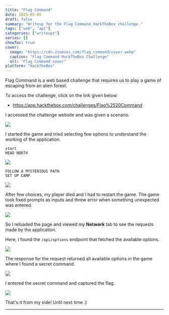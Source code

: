 ```yaml
---
title: "Flag Command"
date: 2025-03-05
draft: false
summary: "Writeup for the Flag Command HackTheBox challenge."
tags: ["web", "api"]
categories: ["writeups"]
series: []
showToc: true
cover:
  image: "https://cdn.ziomsec.com/flag_command/cover.webp"
  caption: "Flag Command HackTheBox Challenge"
  alt: "Flag Command cover"
platform: "HackTheBox"
---
```


Flag Command is a web based challenge that requires us to play a game of escaping from an alien forest.
<!--more-->
To access the challenge, click on the link given below:
- https://app.hackthebox.com/challenges/Flag%2520Command

I accessed the challenge website and was given a scenario.

![](https://cdn.ziomsec.com/flag_command/1.webp)

I started the game and tried selecting few options to understand the working of the application.

```
start
HEAD NORTH
```

![](https://cdn.ziomsec.com/flag_command/2.webp)

```
FOLLOW A MYSTERIOUS PATH
SET UP CAMP
```

![](https://cdn.ziomsec.com/flag_command/3.webp)

After few choices, my player died and I had to restart the game. The game took fixed prompts as inputs and threw error when something unexpected was entered.

![](https://cdn.ziomsec.com/flag_command/4.webp)

So I reloaded the page and viewed my **Network** tab to see the requests made by the application.

Here, I found the `/api/options` endpoint that fetched the available options.

![](https://cdn.ziomsec.com/flag_command/5.webp)

The response for the request returned all available options in the game where I found a secret command.

![](https://cdn.ziomsec.com/flag_command/6.webp)

I entered the secret command and captured the flag.

![](https://cdn.ziomsec.com/flag_command/7.webp)

That's it from my side! Until next time :)

---
